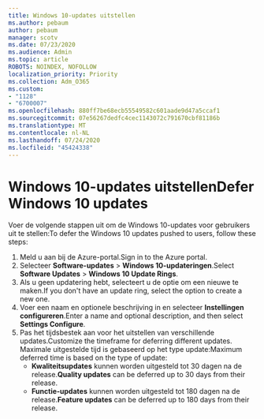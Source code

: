 ```yaml
---
title: Windows 10-updates uitstellen
ms.author: pebaum
author: pebaum
manager: scotv
ms.date: 07/23/2020
ms.audience: Admin
ms.topic: article
ROBOTS: NOINDEX, NOFOLLOW
localization_priority: Priority
ms.collection: Adm_O365
ms.custom:
- "1128"
- "6700007"
ms.openlocfilehash: 880ff7be68ecb55549582c601aade9d47a5ccaf1
ms.sourcegitcommit: 07e56267dedfc4cec1143072c791670cbf81186b
ms.translationtype: MT
ms.contentlocale: nl-NL
ms.lasthandoff: 07/24/2020
ms.locfileid: "45424338"
---
```

# <a name="defer-windows-10-updates"></a><span data-ttu-id="a43fc-102">Windows 10-updates uitstellen</span><span class="sxs-lookup"><span data-stu-id="a43fc-102">Defer Windows 10 updates</span></span>

<span data-ttu-id="a43fc-103">Voer de volgende stappen uit om de Windows 10-updates voor gebruikers uit te stellen:</span><span class="sxs-lookup"><span data-stu-id="a43fc-103">To defer the Windows 10 updates pushed to users, follow these steps:</span></span>

1. <span data-ttu-id="a43fc-104">Meld u aan bij de Azure-portal.</span><span class="sxs-lookup"><span data-stu-id="a43fc-104">Sign in to the Azure portal.</span></span>
2. <span data-ttu-id="a43fc-105">Selecteer **Software-updates**   >   **Windows 10-updateringen**.</span><span class="sxs-lookup"><span data-stu-id="a43fc-105">Select  **Software Updates**  >  **Windows 10 Update Rings**.</span></span>
3. <span data-ttu-id="a43fc-106">Als u geen updatering hebt, selecteert u de optie om een nieuwe te maken.</span><span class="sxs-lookup"><span data-stu-id="a43fc-106">If you don't have an update ring, select the option to create a new one.</span></span>
4. <span data-ttu-id="a43fc-107">Voer een naam en optionele beschrijving in en selecteer **Instellingen configureren**.</span><span class="sxs-lookup"><span data-stu-id="a43fc-107">Enter a name and optional description, and then select  **Settings Configure**.</span></span>
5. <span data-ttu-id="a43fc-108">Pas het tijdsbestek aan voor het uitstellen van verschillende updates.</span><span class="sxs-lookup"><span data-stu-id="a43fc-108">Customize the timeframe for deferring different updates.</span></span> <span data-ttu-id="a43fc-109">Maximale uitgestelde tijd is gebaseerd op het type update:</span><span class="sxs-lookup"><span data-stu-id="a43fc-109">Maximum deferred time is based on the type of update:</span></span>
    - <span data-ttu-id="a43fc-110">**Kwaliteitsupdates** kunnen worden uitgesteld tot 30 dagen na de release.</span><span class="sxs-lookup"><span data-stu-id="a43fc-110">**Quality updates**  can be deferred up to 30 days from their release.</span></span>
    - <span data-ttu-id="a43fc-111">**Functie-updates** kunnen worden uitgesteld tot 180 dagen na de release.</span><span class="sxs-lookup"><span data-stu-id="a43fc-111">**Feature updates**  can be deferred up to 180 days from their release.</span></span>
